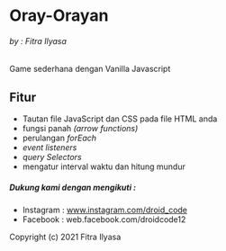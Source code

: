 # Oray-Orayan
###### _by : Fitra Ilyasa_
Game sederhana dengan Vanilla Javascript

## Fitur
* Tautan file JavaScript dan CSS pada file HTML anda
* fungsi panah _(arrow functions)_
* perulangan _forEach_
* _event listeners_
* _query Selectors_
* mengatur interval waktu dan hitung mundur

##### Dukung kami dengan mengikuti :
- Instagram : www.instagram.com/droid_code
- Facebook : web.facebook.com/droidcode12

Copyright (c) 2021 Fitra Ilyasa

